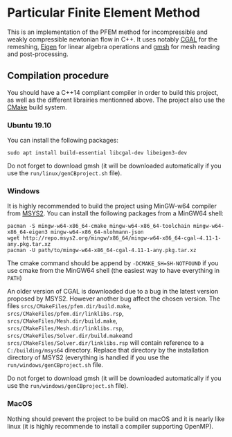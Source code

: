 # Particular Finite Element Method
This is an implementation of the PFEM method for incompressible and weakly compressible newtonian flow in C++. It uses notably [CGAL](https://www.cgal.org/) for the remeshing, [Eigen](https://eigen.tuxfamily.org/index.php?title=Main_Page) for linear algebra operations and [gmsh](https://www.gmsh.info/) for mesh reading and post-processing.

## Compilation procedure
You should have a C++14 compliant compiler in order to build this project, as well as the different librairies mentionned above. The project also use the [CMake](https://cmake.org/) build system.

### Ubuntu 19.10
You can install the following packages:
```
sudo apt install build-essential libcgal-dev libeigen3-dev
```

Do not forget to download gmsh (it will be downloaded automatically if you use the `run/linux/genCBproject.sh` file).

### Windows
It is highly recommended to build the project using MinGW-w64 compiler from [MSYS2](https://www.msys2.org/). You can install the following packages from a MinGW64 shell:

```
pacman -S mingw-w64-x86_64-cmake mingw-w64-x86_64-toolchain mingw-w64-x86_64-eigen3 mingw-w64-x86_64-nlohmann-json
wget http://repo.msys2.org/mingw/x86_64/mingw-w64-x86_64-cgal-4.11-1-any.pkg.tar.xz
pacman -U path/to/mingw-w64-x86_64-cgal-4.11-1-any.pkg.tar.xz
```

The cmake command should be append by `-DCMAKE_SH=SH-NOTFOUND` if you use cmake from the MinGW64 shell (the easiest way to have everything in `PATH`)

An older version of CGAL is downloaded due to a bug in the latest version proposed by MSYS2. However another bug affect the chosen version. The files `srcs/CMakeFiles/pfem.dir/build.make`, `srcs/CMakeFiles/pfem.dir/linklibs.rsp`, `srcs/CMakeFiles/Mesh.dir/build.make`, `srcs/CMakeFiles/Mesh.dir/linklibs.rsp`, `srcs/CMakeFiles/Solver.dir/build.make`and `srcs/CMakeFiles/Solver.dir/linklibs.rsp` will contain reference to a `C:/building/msys64` directory. Replace that directory by the installation directory of MSYS2 (everything is handled if you use the `run/windows/genCBproject.sh` file. 

Do not forget to download gmsh (it will be downloaded automatically if you use the `run/windows/genCBproject.sh` file).

### MacOS
Nothing should prevent the project to be build on macOS and it is nearly like linux (it is highly recommende to install a compiler supporting OpenMP).
